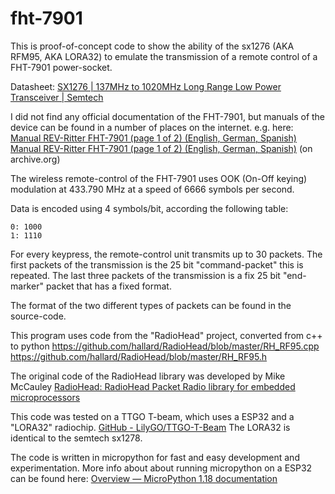 # fht-7901



This is proof-of-concept code to show the ability of the sx1276 (AKA RFM95, AKA LORA32) to emulate the transmission of a remote control of a FHT-7901 power-socket. 

Datasheet:
 [SX1276 | 137MHz to 1020MHz Long Range Low Power Transceiver | Semtech](https://www.semtech.com/products/wireless-rf/lora-core/sx1276#download-resources)





I did not find any official documentation of the FHT-7901, but manuals of the device can be found in a number of places on the internet.
e.g. here:
 [Manual REV-Ritter FHT-7901 (page 1 of 2) (English, German, Spanish)](https://www.libble.eu/rev-ritter-fht-7901/online-manual-801705/)
 [Manual REV-Ritter FHT-7901 (page 1 of 2) (English, German, Spanish)](https://web.archive.org/web/20220320135742/https://www.libble.eu/rev-ritter-fht-7901/online-manual-801705/) (on archive.org)





The wireless remote-control of the FHT-7901 uses OOK (On-Off keying) modulation at 433.790 MHz at a speed of 6666 symbols per second.

Data is encoded using 4 symbols/bit, according the following table:

```
0: 1000
1: 1110
```


For every keypress, the remote-control unit transmits up to 30 packets.
 The first packets of the transmission is the 25 bit "command-packet" this is repeated.
 The last three packets of the transmission is a fix 25 bit "end-marker" packet that has a fixed format. 
 
 
 
The format of the two different types of packets can be found in the source-code.
 
 
 
 
This program uses code from the "RadioHead" project, converted from c++ to python
 https://github.com/hallard/RadioHead/blob/master/RH_RF95.cpp
 https://github.com/hallard/RadioHead/blob/master/RH_RF95.h

 
 The original code of the RadioHead library was developed by Mike McCauley
 [RadioHead: RadioHead Packet Radio library for embedded microprocessors](http://www.airspayce.com/mikem/arduino/RadioHead/)
 
 
 
This code was tested on a TTGO T-beam, which uses a ESP32 and a "LORA32" radiochip.
 [GitHub - LilyGO/TTGO-T-Beam](https://github.com/LilyGO/TTGO-T-Beam)
 The LORA32 is identical to the semtech sx1278.
 
 
 
 The code is written in micropython for fast and easy development and experimentation. More info about about running micropython on a ESP32 can be found here:
 [Overview &mdash; MicroPython 1.18 documentation](https://docs.micropython.org/en/latest/index.html)
